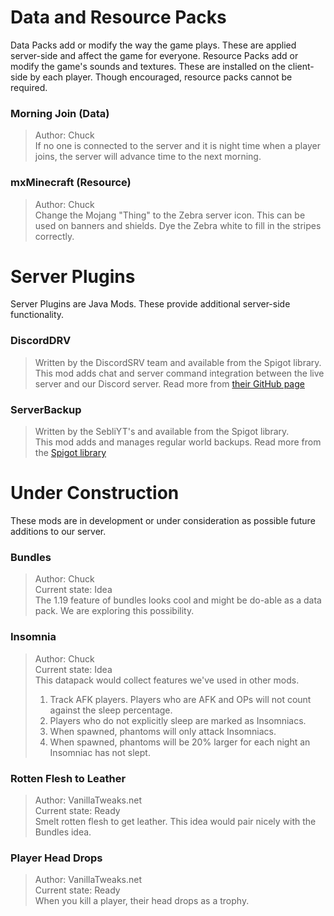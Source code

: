 # Data and Resource Packs
Data Packs add or modify the way the game plays. These are applied server-side and affect the game for everyone. Resource Packs add or modify the game's sounds and textures. These are installed on the client-side by each player. Though encouraged, resource packs cannot be required.

### Morning Join (Data)
> Author: Chuck <br />
> If no one is connected to the server and it is night time when a player joins, the server will advance time to the next morning.

### mxMinecraft (Resource)
> Author: Chuck <br />
> Change the Mojang "Thing" to the Zebra server icon. This can be used on banners and shields. Dye the Zebra white to fill in the stripes correctly.

# Server Plugins
Server Plugins are Java Mods. These provide additional server-side functionality.

### DiscordDRV
> Written by the DiscordSRV team and available from the Spigot library. <br />
> This mod adds chat and server command integration between the live server and our Discord server.
> Read more from [their GitHub page](https://github.com/DiscordSRV/DiscordSRV)

### ServerBackup
> Written by the SebliYT's and available from the Spigot library. <br />
> This mod adds and manages regular world backups.
> Read more from the [Spigot library](https://www.spigotmc.org/resources/world-server-backup-1-8-1-18-x-multithreaded.79320/)

# Under Construction
These mods are in development or under consideration as possible future additions to our server.

### Bundles
> Author: Chuck  <br />
> Current state: Idea  <br />
> The 1.19 feature of bundles looks cool and might be do-able as a data pack. We are exploring this possibility.

### Insomnia
> Author: Chuck  <br />
> Current state: Idea  <br />
> This datapack would collect features we've used in other mods.
> 1. Track AFK players. Players who are AFK and OPs will not count against the sleep percentage.
> 2. Players who do not explicitly sleep are marked as Insomniacs.
> 3. When spawned, phantoms will only attack Insomniacs.
> 4. When spawned, phantoms will be 20% larger for each night an Insomniac has not slept.

### Rotten Flesh to Leather
> Author: VanillaTweaks.net  <br />
> Current state: Ready  <br />
> Smelt rotten flesh to get leather. This idea would pair nicely with the Bundles idea.

### Player Head Drops
> Author: VanillaTweaks.net  <br />
> Current state: Ready  <br />
> When you kill a player, their head drops as a trophy.
